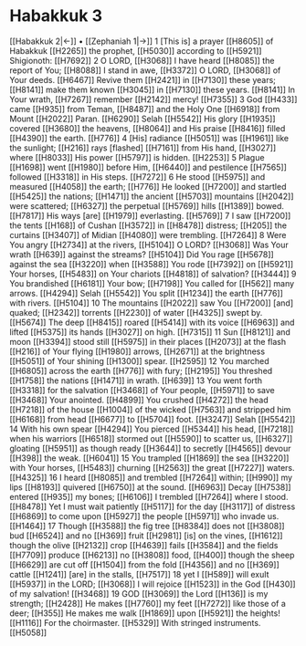 # Habakkuk 3
[[Habakkuk 2|←]] • [[Zephaniah 1|→]]
1 [This is] a prayer [[H8605]] of Habakkuk [[H2265]] the prophet, [[H5030]] according to [[H5921]] Shigionoth: [[H7692]] 
2 O LORD, [[H3068]] I have heard [[H8085]] the report of You; [[H8088]] I stand in awe, [[H3372]] O LORD, [[H3068]] of Your deeds. [[H6467]] Revive them [[H2421]] in [[H7130]] these years; [[H8141]] make them known [[H3045]] in [[H7130]] these years. [[H8141]] In Your wrath, [[H7267]] remember [[H2142]] mercy! [[H7355]] 
3 God [[H433]] came [[H935]] from Teman, [[H8487]] and the Holy One [[H6918]] from Mount [[H2022]] Paran. [[H6290]] Selah [[H5542]] His glory [[H1935]] covered [[H3680]] the heavens, [[H8064]] and His praise [[H8416]] filled [[H4390]] the earth. [[H776]] 
4 [His] radiance [[H5051]] was [[H1961]] like the sunlight; [[H216]] rays [flashed] [[H7161]] from His hand, [[H3027]] where [[H8033]] His power [[H5797]] is hidden. [[H2253]] 
5 Plague [[H1698]] went [[H1980]] before Him, [[H6440]] and pestilence [[H7565]] followed [[H3318]] in His steps. [[H7272]] 
6 He stood [[H5975]] and measured [[H4058]] the earth; [[H776]] He looked [[H7200]] and startled [[H5425]] the nations; [[H1471]] the ancient [[H5703]] mountains [[H2042]] were scattered; [[H6327]] the perpetual [[H5769]] hills [[H1389]] bowed. [[H7817]] His  ways [are] [[H1979]] everlasting. [[H5769]] 
7 I saw [[H7200]] the tents [[H168]] of Cushan [[H3572]] in [[H8478]] distress; [[H205]] the curtains [[H3407]] of Midian [[H4080]] were trembling. [[H7264]] 
8 Were You angry [[H2734]] at the rivers, [[H5104]] O LORD? [[H3068]] Was Your wrath [[H639]] against the streams? [[H5104]] Did You rage [[H5678]] against the sea [[H3220]] when [[H3588]] You rode [[H7392]] on [[H5921]] Your horses, [[H5483]] on Your chariots [[H4818]] of salvation? [[H3444]] 
9 You brandished [[H6181]] Your bow; [[H7198]] You called for [[H562]] many arrows. [[H4294]] Selah [[H5542]] You split [[H1234]] the earth [[H776]] with rivers. [[H5104]] 
10 The mountains [[H2022]] saw You [[H7200]] [and] quaked; [[H2342]] torrents [[H2230]] of water [[H4325]] swept by. [[H5674]] The deep [[H8415]] roared [[H5414]] with its voice [[H6963]] and lifted [[H5375]] its hands [[H3027]] on high. [[H7315]] 
11 Sun [[H8121]] and moon [[H3394]] stood still [[H5975]] in their places [[H2073]] at the flash [[H216]] of Your flying [[H1980]] arrows, [[H2671]] at the brightness [[H5051]] of Your shining [[H1300]] spear. [[H2595]] 
12 You marched [[H6805]] across the earth [[H776]] with fury; [[H2195]] You threshed [[H1758]] the nations [[H1471]] in wrath. [[H639]] 
13 You went forth [[H3318]] for the salvation [[H3468]] of Your people, [[H5971]] to save [[H3468]] Your anointed. [[H4899]] You crushed [[H4272]] the head [[H7218]] of the house [[H1004]] of the wicked [[H7563]] and stripped him [[H6168]] from head [[H6677]] to [[H5704]] foot. [[H3247]] Selah [[H5542]] 
14 With his own spear [[H4294]] You pierced [[H5344]] his head, [[H7218]] when his warriors [[H6518]] stormed out [[H5590]] to scatter us, [[H6327]] gloating [[H5951]] as though ready [[H3644]] to secretly [[H4565]] devour [[H398]] the weak. [[H6041]] 
15 You trampled [[H1869]] the sea [[H3220]] with Your horses, [[H5483]] churning [[H2563]] the great [[H7227]] waters. [[H4325]] 
16 I heard [[H8085]] and trembled [[H7264]] within; [[H990]] my lips [[H8193]] quivered [[H6750]] at the sound. [[H6963]] Decay [[H7538]] entered [[H935]] my bones; [[H6106]] I trembled [[H7264]] where I stood. [[H8478]] Yet I must wait patiently [[H5117]] for the day [[H3117]] of distress [[H6869]] to come upon [[H5927]] the people [[H5971]] who invade us. [[H1464]] 
17 Though [[H3588]] the fig tree [[H8384]] does not [[H3808]] bud [[H6524]] and no [[H369]] fruit [[H2981]] [is] on the vines, [[H1612]] though the olive [[H2132]] crop [[H4639]] fails [[H3584]] and the fields [[H7709]] produce [[H6213]] no [[H3808]] food, [[H400]] though the sheep [[H6629]] are cut off [[H1504]] from the fold [[H4356]] and no [[H369]] cattle [[H1241]] [are] in the stalls, [[H7517]] 
18 yet I [[H589]] will exult [[H5937]] in the LORD; [[H3068]] I will rejoice [[H1523]] in the God [[H430]] of my salvation! [[H3468]] 
19 GOD [[H3069]] the Lord [[H136]] is my strength; [[H2428]] He makes [[H7760]] my feet [[H7272]] like those of a deer; [[H355]] He makes me walk [[H1869]] upon [[H5921]] the heights! [[H1116]] For the choirmaster. [[H5329]] With stringed instruments. [[H5058]] 
